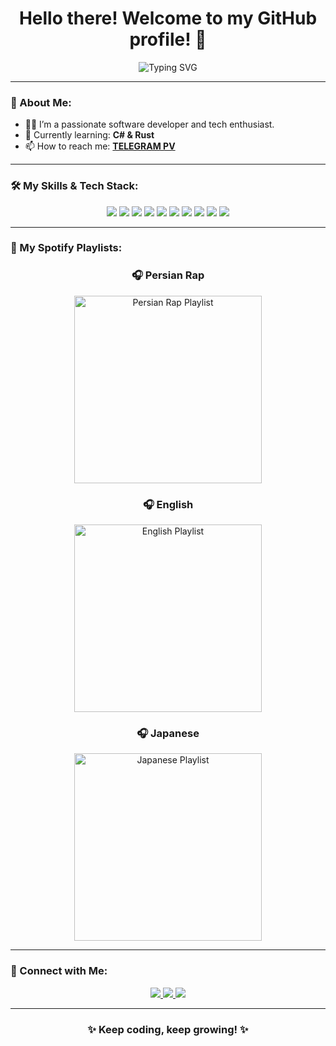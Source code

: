 <h1 align="center"> Hello there! Welcome to my GitHub profile! 👋</h1>
<p align="center">
  <img src="https://readme-typing-svg.demolab.com?font=Fira+Code&size=22&pause=1000&color=F70000&center=true&width=440&height=45&lines=Developer+|+Lifelong+Learner;Passionate+about+Coding+and+Innovation" alt="Typing SVG" />
</p>

---

### 🌟 About Me:
- 👨‍💻 I’m a passionate software developer and tech enthusiast.
- 🌱 Currently learning: **C# & Rust**
- 📫 How to reach me: **[TELEGRAM PV](https://t.me/the_azizi)**

---

### 🛠️ My Skills & Tech Stack:
<div align="center"> <img src="https://img.shields.io/badge/HTML5-%23E34F26.svg?style=for-the-badge&logo=html5&logoColor=white" /> <img src="https://img.shields.io/badge/CSS3-%231572B6.svg?style=for-the-badge&logo=css3&logoColor=white" /> <img src="https://img.shields.io/badge/C++-%2300599C.svg?style=for-the-badge&logo=c%2B%2B&logoColor=white" /> <img src="https://img.shields.io/badge/C%23-%23239120.svg?style=for-the-badge&logo=c-sharp&logoColor=white" /> <img src="https://img.shields.io/badge/PHP-%23777BB4.svg?style=for-the-badge&logo=php&logoColor=white" /> <img src="https://img.shields.io/badge/JavaScript-%23F7DF1E.svg?style=for-the-badge&logo=javascript&logoColor=black" /> <img src="https://img.shields.io/badge/Java-%23007396.svg?style=for-the-badge&logo=java&logoColor=white" /> <img src="https://img.shields.io/badge/WordPress-%2321759B.svg?style=for-the-badge&logo=wordpress&logoColor=white" /> <img src="https://img.shields.io/badge/SEO-%2300C853.svg?style=for-the-badge&logo=google&logoColor=white" /> <img src="https://img.shields.io/badge/Rust-%23000000.svg?style=for-the-badge&logo=rust&logoColor=white" /> </div>

---

### 🎵 My Spotify Playlists:
<div align="center"> <h3>🎧 Persian Rap</h3> <a href="https://open.spotify.com/playlist/3I3YUF9vGS6eEHYcHwdedG?si=8c7bd3782fbe4bb6" target="_blank"> <img src="https://spotify-generate-preview.vercel.app/api/playlist/3I3YUF9vGS6eEHYcHwdedG" alt="Persian Rap Playlist" width="300" /> </a> <h3>🎧 English</h3> <a href="https://open.spotify.com/playlist/0Nl7zS2bSmFwKXaXnntdtE?si=70455f7382594d51" target="_blank"> <img src="https://spotify-generate-preview.vercel.app/api/playlist/0Nl7zS2bSmFwKXaXnntdtE" alt="English Playlist" width="300" /> </a> <h3>🎧 Japanese</h3> <a href="https://open.spotify.com/playlist/7MmNtleFX686pu4AEmLzvU?si=69fcab70966d4473" target="_blank"> <img src="https://spotify-generate-preview.vercel.app/api/playlist/7MmNtleFX686pu4AEmLzvU" alt="Japanese Playlist" width="300" /> </a> </div>

---

### 📢 Connect with Me:
<p align="center">
  <a href="https://linkedin.com/in/your-linkedin-profile" target="_blank">
    <img src="https://img.shields.io/badge/LinkedIn-%230A66C2.svg?style=for-the-badge&logo=linkedin&logoColor=white" />
  </a>
  <a href="https://twitter.com/your-twitter-profile" target="_blank">
    <img src="https://img.shields.io/badge/Twitter-%231DA1F2.svg?style=for-the-badge&logo=twitter&logoColor=white" />
  </a>
  <a href="mailto:your-email@example.com" target="_blank">
    <img src="https://img.shields.io/badge/Email-%23D14836.svg?style=for-the-badge&logo=gmail&logoColor=white" />
  </a>
</p>

---

<div align="center">
  <h3>✨ Keep coding, keep growing! ✨</h3>
</div>
